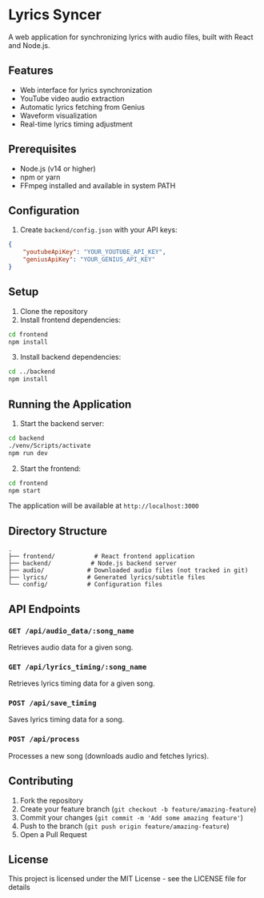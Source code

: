 # Lyrics Syncer

A web application for synchronizing lyrics with audio files, built with React and Node.js.

## Features

- Web interface for lyrics synchronization
- YouTube video audio extraction
- Automatic lyrics fetching from Genius
- Waveform visualization
- Real-time lyrics timing adjustment

## Prerequisites

- Node.js (v14 or higher)
- npm or yarn
- FFmpeg installed and available in system PATH

## Configuration

1. Create `backend/config.json` with your API keys:
```json
{
    "youtubeApiKey": "YOUR_YOUTUBE_API_KEY",
    "geniusApiKey": "YOUR_GENIUS_API_KEY"
}
```

## Setup

1. Clone the repository
2. Install frontend dependencies:
```bash
cd frontend
npm install
```

3. Install backend dependencies:
```bash
cd ../backend
npm install
```

## Running the Application

1. Start the backend server:
```bash
cd backend
./venv/Scripts/activate
npm run dev
```

2. Start the frontend:
```bash
cd frontend
npm start
```

The application will be available at `http://localhost:3000`

## Directory Structure

```
.
├── frontend/           # React frontend application
├── backend/           # Node.js backend server
├── audio/            # Downloaded audio files (not tracked in git)
├── lyrics/           # Generated lyrics/subtitle files
└── config/           # Configuration files
```

## API Endpoints

### `GET /api/audio_data/:song_name`
Retrieves audio data for a given song.

### `GET /api/lyrics_timing/:song_name`
Retrieves lyrics timing data for a given song.

### `POST /api/save_timing`
Saves lyrics timing data for a song.

### `POST /api/process`
Processes a new song (downloads audio and fetches lyrics).

## Contributing

1. Fork the repository
2. Create your feature branch (`git checkout -b feature/amazing-feature`)
3. Commit your changes (`git commit -m 'Add some amazing feature'`)
4. Push to the branch (`git push origin feature/amazing-feature`)
5. Open a Pull Request

## License

This project is licensed under the MIT License - see the LICENSE file for details
